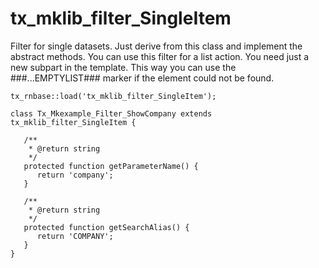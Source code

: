 tx\_mklib\_filter\_SingleItem
=============================

Filter for single datasets. Just derive from this class and implement the abstract methods. You can use this filter for a list action. You need just a new subpart in the template. This way you can use the \#\#\#...EMPTYLIST\#\#\# marker if the element could not be found.

~~~~ {.sourceCode .php}
tx_rnbase::load('tx_mklib_filter_SingleItem');

class Tx_Mkexample_Filter_ShowCompany extends tx_mklib_filter_SingleItem {

   /**
    * @return string
    */
   protected function getParameterName() {
      return 'company';
   }

   /**
    * @return string
    */
   protected function getSearchAlias() {
      return 'COMPANY';
   }
}
~~~~
